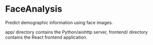 # FaceAnalysis

Predict demographic information using face images.

app/ directory contains the Python/aiohttp server, frontend/ directory contains the React frontend application.
